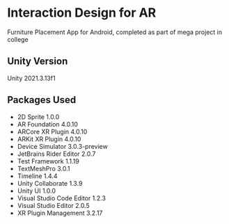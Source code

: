 # Interaction Design for AR
Furniture Placement App for Android, completed as part of mega project in college  

## Unity Version
Unity 2021.3.13f1

## Packages Used
- 2D Sprite 1.0.0
- AR Foundation 4.0.10
- ARCore XR Plugin 4.0.10
- ARKit XR Plugin 4.0.10
- Device Simulator 3.0.3-preview
- JetBrains Rider Editor 2.0.7
- Test Framework 1.1.19
- TextMeshPro 3.0.1
- Timeline 1.4.4
- Unity Collaborate 1.3.9
- Unity UI 1.0.0
- Visual Studio Code Editor 1.2.3
- Visual Studio Editor 2.0.5
- XR Plugin Management 3.2.17
